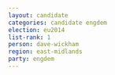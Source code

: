 ```yaml
---
layout: candidate
categories: candidate engdem
election: eu2014
list-rank: 1
person: dave-wickham
region: east-midlands
party: engdem
---
```

